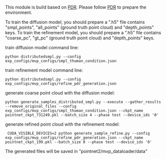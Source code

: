 This module is build based on [PDR](https://github.com/ZhaoyangLyu/Point_Diffusion_Refinement). Please follow [PDR](https://github.com/ZhaoyangLyu/Point_Diffusion_Refinement) to prepare the environment. 


To train the diffusion model, you should prepare a ".h5" file contains "smpl_points", "all_points" (ground truth point cloud) and "depth_points" keys. To train the refinement model, you should prepare a ".h5" file contains "coarse_pc", "gt_pc" (ground truth point cloud) and "depth_points" keys. 

train diffusion model command line:

`python distributedsmpl.py --config exp_configs/mvp_configs/smpl_thuman_condition.json`

train refinement model command line:

`python distributedsmpl.py --config exp_configs/mvp_configs/refine_pdr_generation.json`

generate coarse point cloud with the diffusion model:

`python generate_samples_distributed_smpl.py --execute --gather_results --remove_original_files --config exp_configs/mvp_configs/smpl_thuman_condition.json --ckpt_name pointnet_ckpt_731249.pkl --batch_size 4 --phase test --device_ids '0'`

generate refined point cloud with the refinement model:

` CUDA_VISIBLE_DEVICES=2 python generate_sample_refine.py --config exp_configs/mvp_configs/refine_pdr_generation.json --ckpt_name pointnet_ckpt_199.pkl --batch_size 8 --phase test --device_ids '0'`

The generated files will be saved in "pointnet2/mvp_dataloader/data"